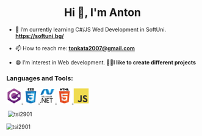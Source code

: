 <h1 align="center">Hi 👋, I'm Anton</h1>

- 🌱 I’m currently learning C#/JS Wed Development in SoftUni. **https://softuni.bg/**

- 📫 How to reach me: **tonkata2007@gmail.com**

- 😁 I’m interest in Web development. **👨‍💻I like to create different projects**


<p align="left">
</p>

<h3 align="left">Languages and Tools:</h3>
<p align="left"> <a href="https://www.w3schools.com/cs/" target="_blank" rel="noreferrer"> <img src="https://raw.githubusercontent.com/devicons/devicon/master/icons/csharp/csharp-original.svg" alt="csharp" width="40" height="40"/> </a> <a href="https://www.w3schools.com/css/" target="_blank" rel="noreferrer"> <img src="https://raw.githubusercontent.com/devicons/devicon/master/icons/css3/css3-original-wordmark.svg" alt="css3" width="40" height="40"/> </a> <a href="https://dotnet.microsoft.com/" target="_blank" rel="noreferrer"> <img src="https://raw.githubusercontent.com/devicons/devicon/master/icons/dot-net/dot-net-original-wordmark.svg" alt="dotnet" width="40" height="40"/> </a> <a href="https://www.w3.org/html/" target="_blank" rel="noreferrer"> <img src="https://raw.githubusercontent.com/devicons/devicon/master/icons/html5/html5-original-wordmark.svg" alt="html5" width="40" height="40"/> </a> <a href="https://developer.mozilla.org/en-US/docs/Web/JavaScript" target="_blank" rel="noreferrer"> <img src="https://raw.githubusercontent.com/devicons/devicon/master/icons/javascript/javascript-original.svg" alt="javascript" width="40" height="40"/> </a>  </p>



<p>&nbsp;<img align="center" src="https://github-readme-stats.vercel.app/api?username=tsi2901&show_icons=true&locale=en" alt="tsi2901" /></p>

<p><img align="center" src="https://github-readme-streak-stats.herokuapp.com/?user=tsi2901&" alt="tsi2901" /></p>
